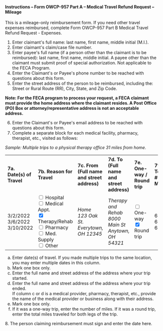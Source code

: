 <h4>Instructions – Form OWCP-957 Part A – Medical Travel Refund Request – Mileage</h4>
<p>This is a mileage-only reimbursement form. If you need other travel expenses reimbursed, complete Form OWCP-957 Part
    B Medical Travel Refund Request - Expenses.</p>
<ol>
    <li>Enter claimant's full name: last name, first name, middle initial (M.I.).</li>
    <li>Enter claimant's claim/case file number.</li>
    <li>Enter payee's full name (if a person other than the claimant is to be reimbursed): last name, first name, middle
        initial. A payee other than the claimant must submit proof of special authorization. Not applicable to the FECA
        Program.</li>
    <li>Enter the Claimant's or Payee's phone number to be reached with questions about this form.</li>
    <li>Enter the street address of the person to be reimbursed, including the: Street or Rural Route (RR), City, State,
        and Zip Code.</li>
</ol>
<p><b>Note: For the FECA program to process your request, a FECA claimant must provide the home address where the
        claimant resides. A Post Office (PO) Box or attorney/representative address is not an acceptable address.</b>
</p>
<ol start="6">
    <li>Enter the Claimant's or Payee's email address to be reached with questions about this form.</li>
    <li>Complete a separate block for each medical facility, pharmacy, therapist, etc., visited as follows:</li>
</ol>
<p><i>Sample: Multiple trips to a physical therapy office 31 miles from home.</i></p>
<table style="width:100%;">
    <tr>
        <th style="text-align:left;">7a. Date(s) of Travel</th>
        <th style="text-align:left;">7b. Reason for Travel</th>
        <th style="text-align:left;">7c. From (Full name and street address)</th>
        <th style="text-align:left;">7d. To (Full name and street address)</th>
        <th style="text-align:left;">7e. One-way / Round trip</th>
        <th style="text-align:left;">7f. Total # Miles</th>
    </tr>
    <tr>
        <td style="text-align:left;">3/2/2022<br>3/6/2022<br>3/10/2022</td>
        <td style="text-align:left;"> <input type="checkbox"> Hospital<br> <input type="checkbox"> Medical Appt.<br>
            <input type="checkbox" checked> Therapy/Rehab<br> <input type="checkbox"> Pharmacy<br> <input
                type="checkbox"> Med. Supply<br> <input type="checkbox"> Other
        </td>
        <td style="text-align:left;"><i>Home</i><br><i>123 Oak St.</i><br><i>Everytown, OH 12345</i></td>
        <td style="text-align:left;"><i>Therapy and Rehab</i><br><i>8000 Main St</i><br><i>Anytown, OH 54321</i></td>
        <td style="text-align:left;"> <input type="checkbox"> One-way<br> <input type="checkbox" checked> Round trip
        </td>
        <td style="text-align:left;">62<br>62<br>62</td>
    </tr>
</table>
<ol type="a">
    <li>Enter date(s) of travel. If you made multiple trips to the same location, you may enter multiple dates in this
        column.</li>
    <li>Mark one box only.</li>
    <li>Enter the full name and street address of the address where your trip started.</li>
    <li>Enter the full name and street address of the address where your trip ended. <br>If column c or d is a medical
        provider, pharmacy, therapist, etc., provide the name of the medical provider or business along with their
        address.</li>
    <li>Mark one box only.</li>
    <li>If it was a one-way trip, enter the number of miles. If it was a round trip, enter the total miles traveled for
        both legs of the trip.</li>
</ol>
<p>8. The person claiming reimbursement must sign and enter the date here.</p>